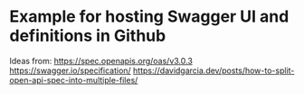 # Example for hosting Swagger UI and definitions in Github

Ideas from:
https://spec.openapis.org/oas/v3.0.3
https://swagger.io/specification/
https://davidgarcia.dev/posts/how-to-split-open-api-spec-into-multiple-files/
